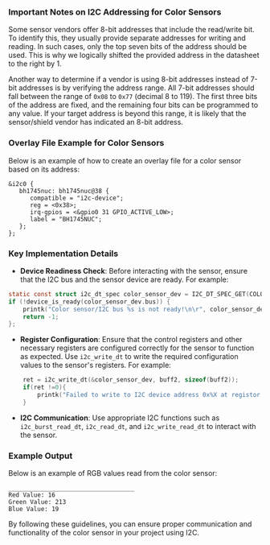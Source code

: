 ### Important Notes on I2C Addressing for Color Sensors

Some sensor vendors offer 8-bit addresses that include the read/write bit. To identify this, they usually provide separate addresses for writing and reading. In such cases, only the top seven bits of the address should be used. This is why we logically shifted the provided address in the datasheet to the right by 1.

Another way to determine if a vendor is using 8-bit addresses instead of 7-bit addresses is by verifying the address range. All 7-bit addresses should fall between the range of `0x08` to `0x77` (decimal 8 to 119). The first three bits of the address are fixed, and the remaining four bits can be programmed to any value. If your target address is beyond this range, it is likely that the sensor/shield vendor has indicated an 8-bit address.

### Overlay File Example for Color Sensors

Below is an example of how to create an overlay file for a color sensor based on its address:

```dts
&i2c0 {
   bh1745nuc: bh1745nuc@38 {
      compatible = "i2c-device";
      reg = <0x38>;
      irq-gpios = <&gpio0 31 GPIO_ACTIVE_LOW>;
      label = "BH1745NUC";
   };
};
```

### Key Implementation Details

- **Device Readiness Check**: Before interacting with the sensor, ensure that the I2C bus and the sensor device are ready. For example:

```c
static const struct i2c_dt_spec color_sensor_dev = I2C_DT_SPEC_GET(COLOR_SENSOR);
if (!device_is_ready(color_sensor_dev.bus)) {
    printk("Color sensor/I2C bus %s is not ready!\n\r", color_sensor_dev.bus->name);
    return -1;
};
```
- **Register Configuration**: Ensure that the control registers and other necessary registers are configured correctly for the sensor to function as expected. Use `i2c_write_dt` to write the required configuration values to the sensor's registers. For example:

```c
    ret = i2c_write_dt(&color_sensor_dev, buff2, sizeof(buff2));
    if(ret !=0){
        printk("Failed to write to I2C device address 0x%X at registor 0x%X\n",color_sensor_dev.addr, MODE_CONTROL2);
    }
```
- **I2C Communication**: Use appropriate I2C functions such as `i2c_burst_read_dt`, `i2c_read_dt`, and `i2c_write_read_dt` to interact with the sensor.

### Example Output

Below is an example of RGB values read from the color sensor:

```plaintext
___________________________________
Red Value: 16
Green Value: 213
Blue Value: 19
```

By following these guidelines, you can ensure proper communication and functionality of the color sensor in your project using I2C.
